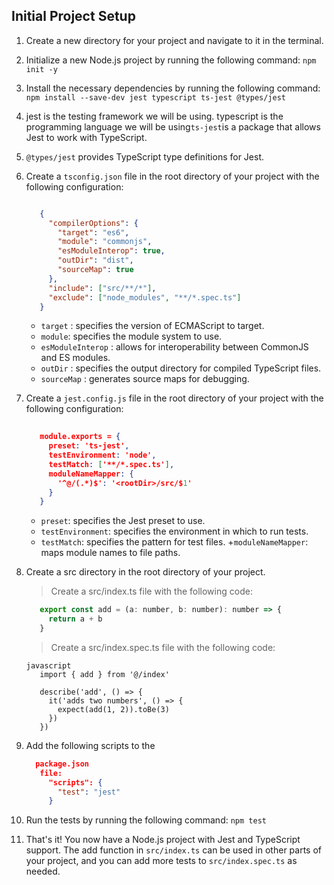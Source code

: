 ## Initial Project Setup

1. Create a new directory for your project and navigate to it in the terminal.

1. Initialize a new Node.js project by running the following command: 
`npm init -y`

1. Install the necessary dependencies by running the following command: 
`npm install --save-dev jest typescript ts-jest @types/jest`

1. jest is the testing framework we will be using.
typescript is the programming language we will be using`ts-jest`is a package that allows Jest to work with TypeScript.

1. `@types/jest`
 provides TypeScript type definitions for Jest.

1. Create a `tsconfig.json`
 file in the root directory of your project with the following configuration:
 
      ```json
      
         {
           "compilerOptions": {
             "target": "es6",
             "module": "commonjs",
             "esModuleInterop": true,
             "outDir": "dist",
             "sourceMap": true
           },
           "include": ["src/**/*"],
           "exclude": ["node_modules", "**/*.spec.ts"]
         }
      ```
      +  `target` :
          specifies the version of ECMAScript to target.  
      + `module`:
          specifies the module system to use.
      + `esModuleInterop` :
          allows for interoperability between CommonJS and ES modules.
      + `outDir` :
          specifies the output directory for compiled TypeScript files.
      + `sourceMap` :
          generates source maps for debugging.

1. Create a 
`jest.config.js` 
 file in the root directory of your project with the following configuration:

    ```json
     
       module.exports = {
         preset: 'ts-jest',
         testEnvironment: 'node',
         testMatch: ['**/*.spec.ts'],
         moduleNameMapper: {
           '^@/(.*)$': '<rootDir>/src/$1'
         }
       }
    ```

      + `preset`:
       specifies the Jest preset to use.
      + `testEnvironment`:
       specifies the environment in which to run tests.
      + `testMatch`:
       specifies the pattern for test files.
      +`moduleNameMapper`:
       maps module names to file paths.

1. Create a src
 directory in the root directory of your project.

    >Create a 
    >src/index.ts
    >file with the following code:
    
    ```javascript
       export const add = (a: number, b: number): number => {
         return a + b
       }
    ```
    > Create a src/index.spec.ts file with the following code:
    
    ```
    javascript
       import { add } from '@/index'
    
       describe('add', () => {
         it('adds two numbers', () => {
           expect(add(1, 2)).toBe(3)
         })
       })
    
    ```
1. Add the following scripts to the 
      ```json
        package.json
         file:
           "scripts": {
             "test": "jest"
           }
      ```
1. Run the tests by running the following command: `npm test`
   
1. That's it! You now have a Node.js project with Jest and TypeScript support. The add function in `src/index.ts` can be used in other parts of your project, and you can add more tests to `src/index.spec.ts`
 as needed.